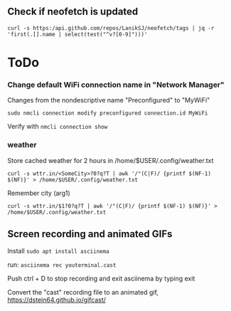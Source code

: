 ## Check if neofetch is updated

`curl -s https:/api.github.com/repos/LanikSJ/neofetch/tags | jq -r 'first(.[].name | select(test("^v?[0-9]")))'`

# ToDo

### Change default WiFi connection name in "Network Manager"

Changes from the nondescriptive name "Preconfigured" to "MyWiFi"

`sudo nmcli connection modify preconfigured connection.id MyWiFi`

Verify with `nmcli connection show`

### weather

Store cached weather for 2 hours in /home/$USER/.config/weather.txt

```#!/bin/bash
curl -s wttr.in/<SomeCity>?0?q?T | awk '/°(C|F)/ {printf $(NF-1) $(NF)}' > /home/$USER/.config/weather.txt
```
Remember city (arg1)

`curl -s wttr.in/$1?0?q?T | awk '/°(C|F)/ {printf $(NF-1) $(NF)}' > /home/$USER/.config/weather.txt`

## Screen recording and animated GIFs

Install `sudo apt install asciinema`

run: `asciinema rec youterminal.cast`

Push ctrl + D to stop recording and exit asciinema by typing exit

Convert the "cast" recording file to an animated gif, https://dstein64.github.io/gifcast/


